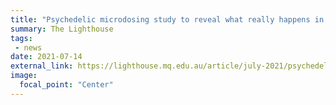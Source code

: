 ```yaml
---
title: "Psychedelic microdosing study to reveal what really happens in brains"
summary: The Lighthouse
tags:
 - news
date: 2021-07-14
external_link: https://lighthouse.mq.edu.au/article/july-2021/psychedelic-microdosing-study-to-reveal-what-really-happens-in-brains
image:
  focal_point: "Center"
---
```


